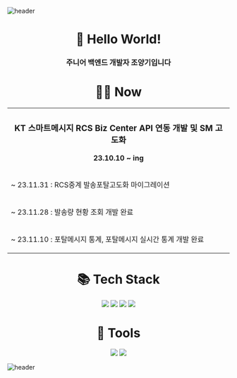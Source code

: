 
![header](https://capsule-render.vercel.app/api?type=waving&color=gradient&height=100&text=%20&fontSize=70)

<div align="center">
  <div>
    <h1 align="center">👋 Hello World! </h1>
    <h3>주니어 백엔드 개발자 조양기입니다</h3>
  </div>
    <h1 align="center">🧑‍💻 Now </h1>
  <table>
    <th>
      <h3>KT 스마트메시지 RCS Biz Center API 연동 개발 및 SM 고도화</h3>
      <p>23.10.10 ~ ing </p>
    </th>
    <tr>
      <td><p>  ~ 23.11.31 : RCS중계 발송포탈고도화 마이그레이션</p></td>
    </tr>
    <tr>
      <td><p>  ~ 23.11.28 : 발송량 현황 조회 개발 완료</p></td>
    </tr>
    <tr>
      <td><p>  ~ 23.11.10 : 포탈메시지 통계, 포탈메시지 실시간 통계 개발 완료</p></td>
    </tr>
  </table>
  <div>
    <h1 align="center">📚 Tech Stack </h1>
<!--     <img src="https://img.shields.io/badge/Java-007396?style=flat-square&logo=Java&logoColor=white"/>
    <img src="https://img.shields.io/badge/Spring-6DB33F?style=flat-square&logo=Spring&logoColor=white">
    <img src="https://img.shields.io/badge/SpringBoot-6DB33F?style=flat-square&logo=SpringBoot&logoColor=white">
    <img src="https://img.shields.io/badge/MySQL-4479A1?style=flat-square&logo=MySQL&logoColor=white"> -->
    <img src="https://img.shields.io/badge/Java-007396?style=for-the-badge&logo=Java&logoColor=white">
    <img src="https://img.shields.io/badge/SpringBoot-6DB33F?style=for-the-badge&logo=SpringBoot&logoColor=white">
    <img src="https://img.shields.io/badge/MySQL-4479A1?style=for-the-badge&logo=MySQL&logoColor=white">
    <img src="https://img.shields.io/badge/vue.js-4FC08D?style=for-the-badge&logo=vue.js&logoColor=white">
  </div>

  <div>
    <h1 align="center">🔧 Tools </h1>
    <img src="https://img.shields.io/badge/jira-0052CC?style=for-the-badge&logo=jirasoftware&logoColor=white">
    <img src="https://img.shields.io/badge/gitlab-FC6D26?style=for-the-badge&logo=gitlab&logoColor=white">
  </div>
  
</div>

![header](https://capsule-render.vercel.app/api?type=waving&color=gradient&height=100&section=footer&fontSize=90)
